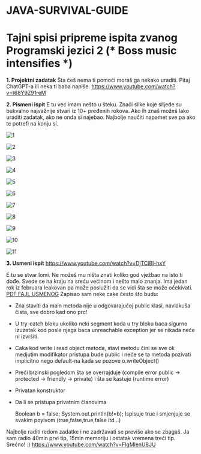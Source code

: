 # JAVA-SURVIVAL-GUIDE
# Tajni spisi pripreme ispita zvanog Programski jezici 2 (* Boss music intensifies *)

**1. Projektni zadatak**
Šta ćeš nema ti pomoći moraš ga nekako uraditi. Pitaj ChatGPT-a ili neka ti baba napiše.
https://www.youtube.com/watch?v=t68Y9Z91reM

**2. Pismeni ispit**
E tu već imam nešto u šteku. Znači slike koje slijede su bukvalno najvažnije stvari iz 10+ pređenih rokova. Ako ih znaš možeš lako uraditi zadatak, ako ne onda si najebao. Najbolje naučiti napamet sve pa ako te potrefi na konju si.

![1](https://github.com/Djed01/JAVA-SURVIVAL-GUIDE/blob/main/Pismeni/CamScanner%202023-07-24%2017.13_1.jpg)

![2](https://github.com/Djed01/JAVA-SURVIVAL-GUIDE/blob/main/Pismeni/CamScanner%202023-07-24%2017.13_2.jpg)

![3](https://github.com/Djed01/JAVA-SURVIVAL-GUIDE/blob/main/Pismeni/CamScanner%202023-07-24%2017.13_3.jpg)

![4](https://github.com/Djed01/JAVA-SURVIVAL-GUIDE/blob/main/Pismeni/CamScanner%202023-07-24%2017.13_4.jpg)

![5](https://github.com/Djed01/JAVA-SURVIVAL-GUIDE/blob/main/Pismeni/CamScanner%202023-07-24%2017.13_5.jpg)

![6](https://github.com/Djed01/JAVA-SURVIVAL-GUIDE/blob/main/Pismeni/CamScanner%202023-07-24%2017.13_6.jpg)

![7](https://github.com/Djed01/JAVA-SURVIVAL-GUIDE/blob/main/Pismeni/CamScanner%202023-07-24%2017.13_7.jpg)

![8](https://github.com/Djed01/JAVA-SURVIVAL-GUIDE/blob/main/Pismeni/CamScanner%202023-07-24%2017.13_8.jpg)

![9](https://github.com/Djed01/JAVA-SURVIVAL-GUIDE/blob/main/Pismeni/CamScanner%202023-07-24%2017.13_9.jpg)

![10](https://github.com/Djed01/JAVA-SURVIVAL-GUIDE/blob/main/Pismeni/CamScanner%202023-07-24%2017.13_10.jpg)

![11](https://github.com/Djed01/JAVA-SURVIVAL-GUIDE/blob/main/Pismeni/CamScanner%202023-07-24%2017.13_11.jpg)

**3. Usmeni ispit**
https://www.youtube.com/watch?v=DjTCiBl-hxY

E tu se stvar lomi. Ne možeš mu ništa znati koliko god vježbao na isto ti dođe. Svede se na kraju na sreću većinom i nešto malo znanja. Ima jedan rok iz februara leakovan pa može poslužiti da se vidi šta se može očekivati. <a href="https://github.com/Djed01/JAVA-SURVIVAL-GUIDE/blob/main/Usmeni/20230213.pdf" target="_blank">PDF FAJL USMENOG</a>
Zapisao sam neke cake često što budu:
- Zna staviti da main metoda nije u odgovarajućoj public klasi, navlakuša čista, sve dobro kad ono prc!
- U try-catch bloku ukoliko neki segment koda u try bloku baca sigurno izuzetak kod posle njega baca unreachable exception jer se nikada neće ni izvršiti.
- Caka kod write i read object metoda, stavi metodu čini se sve ok medjutim modifikator pristupa bude public i neće se ta metoda pozivati implicitno nego default-na kada se pozove o.writeObject()
- Preći brzinski pogledom šta se overrajduje (compile error public -> protected -> friendly -> private) i šta se kastuje (runtime error)
- Privatan konstruktor
- Da li se pristupa privatnim članovima

  Boolean b = false;
  System.out.println(b!=b);
  Ispisuje true i smjenjuje se svakim poyivom (true,false,true,false itd...)

Najbolje raditi redom zadatke i ne zadržavati se previše ako se zbagaš. Ja sam radio 40min prvi tip, 15min memoriju i ostatak vremena treći tip.
Srećno! :)
https://www.youtube.com/watch?v=FlgMlenU8JU

